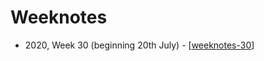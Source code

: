 # Weeknotes

- 2020, Week 30 (beginning 20th July) - [[weeknotes-30]]

[//begin]: # "Autogenerated link references for markdown compatibility"
[weeknotes-30]: weeknotes-30 "Weeknotes 30"
[//end]: # "Autogenerated link references"